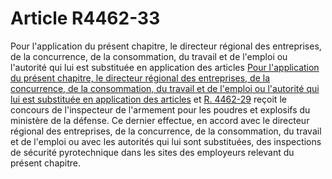 # Article R4462-33

Pour l'application du présent chapitre, le directeur régional des entreprises, de la concurrence, de la consommation, du travail et de l'emploi ou l'autorité qui lui est substituée en application des articles [Pour l'application du présent chapitre, le directeur régional des entreprises, de la concurrence, de la consommation, du travail et de l'emploi ou l'autorité qui lui est substituée en application des articles][1] et [R. 4462-29][2] reçoit le concours de l'inspecteur de l'armement pour les poudres et explosifs du ministère de la défense. Ce dernier effectue, en accord avec le directeur régional des entreprises, de la concurrence, de la consommation, du travail et de l'emploi ou avec les autorités qui lui sont substituées, des inspections de sécurité pyrotechnique dans les sites des employeurs relevant du présent chapitre.

 [1]: /affichCodeArticle.do?cidTexte=LEGITEXT000006072050&idArticle=LEGIARTI000018500434&dateTexte=&categorieLien=cid
 [2]: /affichCodeArticle.do?cidTexte=LEGITEXT000006072050&idArticle=LEGIARTI000028140854&dateTexte=&categorieLien=cid